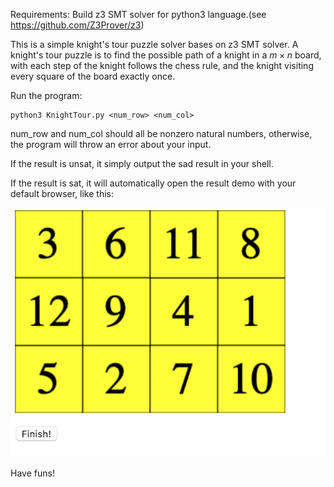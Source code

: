 Requirements: Build z3 SMT solver for python3 language.(see https://github.com/Z3Prover/z3)

This is a simple knight's tour puzzle solver bases on z3 SMT solver. A knight's tour puzzle is to find the possible path of a knight in a $m\times n$ board, with each step of the knight follows the chess rule, and the knight visiting every square of the board exactly once.

Run the program:

```shell
python3 KnightTour.py <num_row> <num_col>
```

num_row and num_col should all be nonzero natural numbers, otherwise, the program will throw an error about your input.

If the result is unsat, it simply output the sad result in your shell.

If the result is sat, it will automatically open the result demo with your default browser, like this:

![example](example.png)

Have funs!